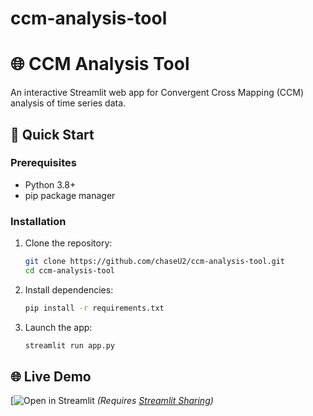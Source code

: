 # ccm-analysis-tool

# 🌐 CCM Analysis Tool

An interactive Streamlit web app for Convergent Cross Mapping (CCM) analysis of time series data.


## 🚀 Quick Start

### Prerequisites
- Python 3.8+
- pip package manager

### Installation
1. Clone the repository:
   ```bash
   git clone https://github.com/chaseU2/ccm-analysis-tool.git
   cd ccm-analysis-tool

2. Install dependencies:
   ```bash
   pip install -r requirements.txt
   ```

3. Launch the app:
   ```bash
   streamlit run app.py
   ```

## 🌐 Live Demo
[![Open in Streamlit](https://ccmwebtool.streamlit.app)
*(Requires [Streamlit Sharing](https://streamlit.io/sharing))*
